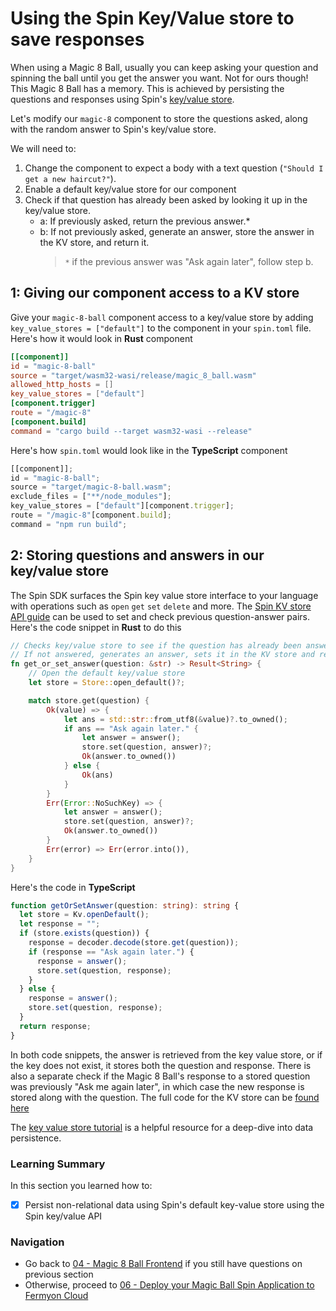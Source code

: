 # Using the Spin Key/Value store to save responses

When using a Magic 8 Ball, usually you can keep asking your question and spinning the ball until you get the answer you want. Not for ours though! This Magic 8 Ball has a memory. This is achieved by persisting the questions and responses using Spin's [key/value store](https://developer.fermyon.com/spin/kv-store-api-guide).

Let's modify our `magic-8` component to store the questions asked, along with the random answer to Spin's key/value store.

We will need to:

1. Change the component to expect a body with a text question (`"Should I get a new haircut?"`).
1. Enable a default key/value store for our component
1. Check if that question has already been asked by looking it up in the key/value store.
   - a: If previously asked, return the previous answer.\*
   - b: If not previously asked, generate an answer, store the answer in the KV store, and return it.
     > `*` if the previous answer was "Ask again later", follow step b.

## 1: Giving our component access to a KV store

Give your `magic-8-ball` component access to a key/value store by adding `key_value_stores = ["default"]` to the component in your `spin.toml` file. Here's how it would look in **Rust** component

```toml
[[component]]
id = "magic-8-ball"
source = "target/wasm32-wasi/release/magic_8_ball.wasm"
allowed_http_hosts = []
key_value_stores = ["default"]
[component.trigger]
route = "/magic-8"
[component.build]
command = "cargo build --target wasm32-wasi --release"
```

Here's how `spin.toml` would look like in the **TypeScript** component

```typescript
[[component]];
id = "magic-8-ball";
source = "target/magic-8-ball.wasm";
exclude_files = ["**/node_modules"];
key_value_stores = ["default"][component.trigger];
route = "/magic-8"[component.build];
command = "npm run build";
```

## 2: Storing questions and answers in our key/value store

The Spin SDK surfaces the Spin key value store interface to your language with operations such as `open` `get` `set` `delete` and more. The [Spin KV store API guide](https://developer.fermyon.com/spin/kv-store-api-guide) can be used to set and check previous question-answer pairs. Here's the code snippet in **Rust** to do this

```rust
// Checks key/value store to see if the question has already been answered.
// If not answered, generates an answer, sets it in the KV store and returns it.
fn get_or_set_answer(question: &str) -> Result<String> {
    // Open the default key/value store
    let store = Store::open_default()?;

    match store.get(question) {
        Ok(value) => {
            let ans = std::str::from_utf8(&value)?.to_owned();
            if ans == "Ask again later." {
                let answer = answer();
                store.set(question, answer)?;
                Ok(answer.to_owned())
            } else {
                Ok(ans)
            }
        }
        Err(Error::NoSuchKey) => {
            let answer = answer();
            store.set(question, answer)?;
            Ok(answer.to_owned())
        }
        Err(error) => Err(error.into()),
    }
}
```

Here's the code in **TypeScript**

```ts
function getOrSetAnswer(question: string): string {
  let store = Kv.openDefault();
  let response = "";
  if (store.exists(question)) {
    response = decoder.decode(store.get(question));
    if (response == "Ask again later.") {
      response = answer();
      store.set(question, response);
    }
  } else {
    response = answer();
    store.set(question, response);
  }
  return response;
}
```

In both code snippets, the answer is retrieved from the key value store, or if the key does not exist, it stores both the question and response. There is also a separate check if the Magic 8 Ball's response to a stored question was previously "Ask me again later", in which case the
new response is stored along with the question. The full code for the KV store can be [found here](https://github.com/fermyon/workshops/tree/main/spin/apps/05-spin-kv)

The [key value store tutorial](https://developer.fermyon.com/spin/kv-store-tutorial) is a helpful resource for a deep-dive into data persistence.

### Learning Summary

In this section you learned how to:

- [x] Persist non-relational data using Spin's default key-value store using the Spin key/value API

### Navigation

- Go back to [04 - Magic 8 Ball Frontend](04-frontend.md) if you still have questions on previous section
- Otherwise, proceed to [06 - Deploy your Magic Ball Spin Application to Fermyon Cloud](06-deploy-fermyon-cloud.md)
